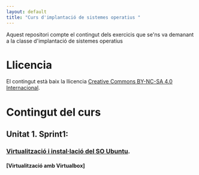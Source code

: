 ```yaml
---
layout: default
title: "Curs d'implantació de sistemes operatius "
---
```


Aquest repositori compte el contingut dels exercicis que se'ns va demanant a la classe d'implantació de sistemes operatius

# Llicencia

El contingut està baix la llicencia [Creative Commons BY-NC-SA 4.0 Internacional](LICENSE.md).

# Contingut del curs

## Unitat 1. Sprint1:
### [Virtualització i instal·lació del SO Ubuntu](sp1/index.md).
#### [Virtualització amb Virtualbox]

